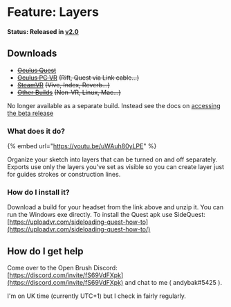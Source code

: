 # Feature: Layers

#### Status: Released in [v2.0](broken-reference)

## Downloads

* [~~Oculus Quest~~](https://nightly.link/IxxyXR/open-brush/workflows/build/features%2Flayers/Oculus%20Quest%20Experimental.zip)
* [~~Oculus PC VR~~](https://nightly.link/IxxyXR/open-brush/workflows/build/features%2Flayers/Windows%20Rift%20Experimental.zip) ~~(Rift, Quest via Link cable...)~~
* [~~SteamVR~~](https://nightly.link/IxxyXR/open-brush/workflows/build/features%2Flayers/Windows%20SteamVR%20Experimental.zip) ~~(Vive, Index, Reverb...)~~
* [~~Other Builds~~](https://nightly.link/IxxyXR/open-brush/workflows/build/features%2Flayers) ~~(Non-VR, Linux, Mac...)~~

No longer available as a separate build. Instead see the docs on [accessing the beta release](../open-brush-beta-docs.md)

### What does it do?

{% embed url="https://youtu.be/uWAuh80yLPE" %}

Organize your sketch into layers that can be turned on and off separately. Exports use only the layers you've set as visible so you can create layer just for guides strokes or construction lines.

### How do I install it?

Download a build for your headset from the link above and unzip it. You can run the Windows exe directly. To install the Quest apk use SideQuest: [https://uploadvr.com/sideloading-quest-how-to](https://uploadvr.com/sideloading-quest-how-to/)

## How do I get help

Come over to the Open Brush Discord: [https://discord.com/invite/fS69VdFXpk](https://discord.com/invite/fS69VdFXpk) and chat to me ( andybak#5425 ).

I'm on UK time (currently UTC+1) but I check in fairly regularly.
